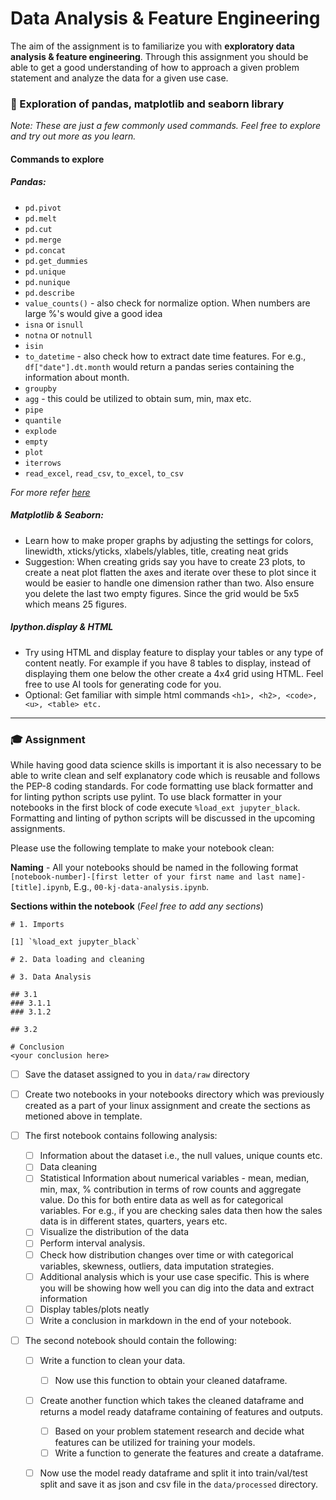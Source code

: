 # Data Analysis & Feature Engineering


  The aim of the assignment is to familiarize you with **exploratory data analysis & feature engineering**. Through this assignment you should be able to get a good understanding of how to approach a given problem statement and analyze the data for a given use case.   


###  📂 Exploration of pandas, matplotlib and seaborn library

*Note: These are just a few commonly used commands. Feel free to explore and try out more as you learn.*

#### Commands to explore
##### Pandas:
- `pd.pivot`
- `pd.melt`
- `pd.cut`
- `pd.merge`
- `pd.concat`
- `pd.get_dummies`
- `pd.unique`
- `pd.nunique`
- `pd.describe`
- `value_counts()` - also check for normalize option. When numbers are large %'s would give a good idea
- `isna` or `isnull`
- `notna` or `notnull`
- `isin`
- `to_datetime` - also check how to extract date time features. For e.g., `df["date"].dt.month` would return a pandas series containing the information about month.
- `groupby`
- `agg` - this could be utilized to obtain sum, min, max etc.
- `pipe`
- `quantile`
- `explode`
- `empty`
- `plot`
- `iterrows`
- `read_excel`, `read_csv`, `to_excel`, `to_csv`
  
*For more refer [here](https://pandas.pydata.org/docs/reference/index.html)*

##### Matplotlib & Seaborn:
- Learn how to make proper graphs by adjusting the settings for colors, linewidth, xticks/yticks, xlabels/ylables, title, creating neat grids
- Suggestion: When creating grids say you have to create 23 plots, to create a neat plot flatten the axes and iterate over these to plot since it would be easier to handle one dimension rather than two. Also ensure you delete the last two empty figures. Since the grid would be 5x5 which means 25 figures.

##### Ipython.display & HTML
- Try using HTML and display feature to display your tables or any type of content neatly. For example if you have 8 tables to display, instead of displaying them one below the other create a 4x4 grid using HTML. Feel free to use AI tools for generating code for you.
- Optional: Get familiar with simple html commands `<h1>, <h2>, <code>, <u>, <table> etc.`

---
### 🎓 Assignment
  While having good data science skills is important it is also necessary to be able to write clean and self explanatory code which is reusable and follows the PEP-8 coding standards. For code formatting use black formatter and for linting python scripts use pylint. To use black formatter in your notebooks in the first block of code execute `%load_ext jupyter_black`. Formatting and linting of python scripts will be discussed in the upcoming assignments. 

Please use the following template to make your notebook clean:  

**Naming** - All your notebooks should be named in the following format    
      `[notebook-number]-[first letter of your first name and last name]-[title].ipynb`, E.g., `00-kj-data-analysis.ipynb`.

**Sections within the notebook** (*Feel free to add any sections*)
```
# 1. Imports

[1] `%load_ext jupyter_black`

# 2. Data loading and cleaning

# 3. Data Analysis

## 3.1
### 3.1.1
### 3.1.2

## 3.2

# Conclusion
<your conclusion here>
```

- [ ] Save the dataset assigned to you in `data/raw` directory
      
- [ ] Create two notebooks in your notebooks directory which was previously created as a part of your linux assignment and create the sections as metioned above in template.

- [ ] The first notebook contains following analysis:
  - [ ] Information about the dataset i.e., the null values, unique counts etc.
  - [ ] Data cleaning
  - [ ] Statistical Information about numerical variables - mean, median, min, max, % contribution in terms of row counts and aggregate value. Do this for both entire data as well as for categorical variables. For e.g., if you are checking sales data then how the sales data is in different states, quarters, years etc.
  - [ ] Visualize the distribution of the data
  - [ ] Perform interval analysis.
  - [ ] Check how distribution changes over time or with categorical variables, skewness, outliers, data imputation strategies.
  - [ ] Additional analysis which is your use case specific. This is where you will be showing how well you can dig into the data and extract information
  - [ ] Display tables/plots neatly
  - [ ] Write a conclusion in markdown in the end of your notebook.
  
- [ ] The second notebook should contain the following:
  - [ ] Write a function to clean your data.
    - [ ] Now use this function to obtain your cleaned dataframe.

  - [ ] Create another function which takes the cleaned dataframe and returns a model ready dataframe containing of features and outputs.
    - [ ] Based on your problem statement research and decide what features can be utilized for training your models.
    - [ ] Write a function to generate the features and create a dataframe.
          
  - [ ] Now use the model ready dataframe and split it into train/val/test split and save it as json and csv file in  the `data/processed` directory.
  
